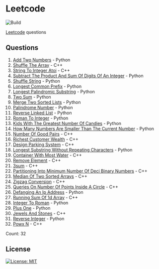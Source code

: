 # Leetcode

![Build](https://github.com/Zeyu-Li/leetcode/workflows/Generate%20MD/badge.svg)

[Leetcode](https://leetcode.com/) questions



## Questions 
 1. [Add Two Numbers](https://leetcode.com/problems/add-two-numbers) - Python 
 2. [Shuffle The Array](https://leetcode.com/problems/shuffle-the-array) - C++ 
 3. [String To Integer Atoi](https://leetcode.com/problems/string-to-integer-atoi) - C++ 
 4. [Subtract The Product And Sum Of Digits Of An Integer](https://leetcode.com/problems/subtract-the-product-and-sum-of-digits-of-an-integer) - Python 
 5. [Shuffle String](https://leetcode.com/problems/shuffle-string) - Python 
 6. [Longest Common Prefix](https://leetcode.com/problems/longest-common-prefix) - Python 
 7. [Longest Palindromic Substring](https://leetcode.com/problems/longest-palindromic-substring) - Python 
 8. [Two Sum](https://leetcode.com/problems/two-sum) - Python 
 9. [Merge Two Sorted Lists](https://leetcode.com/problems/merge-two-sorted-lists) - Python 
 10. [Palindrome Number](https://leetcode.com/problems/palindrome-number) - Python 
 11. [Reverse Linked List](https://leetcode.com/problems/reverse-linked-list) - Python 
 12. [Roman To Integer](https://leetcode.com/problems/roman-to-integer) - Python 
 13. [Kids With The Greatest Number Of Candies](https://leetcode.com/problems/kids-with-the-greatest-number-of-candies) - Python 
 14. [How Many Numbers Are Smaller Than The Current Number](https://leetcode.com/problems/how-many-numbers-are-smaller-than-the-current-number) - Python 
 15. [Number Of Good Pairs](https://leetcode.com/problems/number-of-good-pairs) - C++ 
 16. [Richest Customer Wealth](https://leetcode.com/problems/richest-customer-wealth) - C++ 
 17. [Design Parking System](https://leetcode.com/problems/design-parking-system) - C++ 
 18. [Longest Substring Without Repeating Characters](https://leetcode.com/problems/longest-substring-without-repeating-characters) - Python 
 19. [Container With Most Water](https://leetcode.com/problems/container-with-most-water) - C++ 
 20. [Remove Element](https://leetcode.com/problems/remove-element) - C++ 
 21. [3sum](https://leetcode.com/problems/3sum) - C++ 
 22. [Partitioning Into Minimum Number Of Deci Binary Numbers](https://leetcode.com/problems/partitioning-into-minimum-number-of-deci-binary-numbers) - C++ 
 23. [Median Of Two Sorted Arrays](https://leetcode.com/problems/median-of-two-sorted-arrays) - C++ 
 24. [Zigzag Conversion](https://leetcode.com/problems/zigzag-conversion) - C++ 
 25. [Queries On Number Of Points Inside A Circle](https://leetcode.com/problems/queries-on-number-of-points-inside-a-circle) - C++ 
 26. [Defanging An Ip Address](https://leetcode.com/problems/defanging-an-ip-address) - Python 
 27. [Running Sum Of 1d Array](https://leetcode.com/problems/running-sum-of-1d-array) - C++ 
 28. [Integer To Roman](https://leetcode.com/problems/integer-to-roman) - Python 
 29. [Plus One](https://leetcode.com/problems/plus-one) - Python 
 30. [Jewels And Stones](https://leetcode.com/problems/jewels-and-stones) - C++ 
 31. [Reverse Integer](https://leetcode.com/problems/reverse-integer) - Python 
 32. [Powx N](https://leetcode.com/problems/powx-n) - C++ 

Count: 32


## License

[![License: MIT](https://img.shields.io/badge/License-MIT-blue.svg)](https://opensource.org/licenses/MIT)